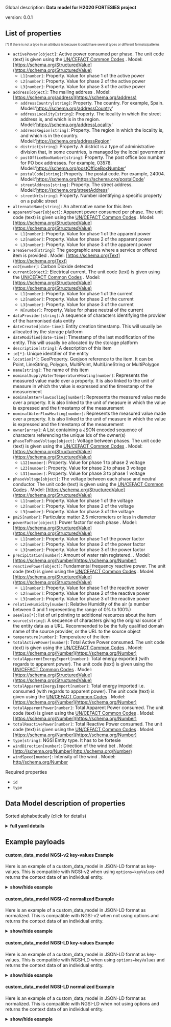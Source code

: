 
  

Global description: **Data model for H2020 FORTESIES project**  

version: 0.0.1  
<!-- /20-Description -->
  
<!-- 30-PropertiesList -->
  


## List of properties  


<sup><sub>[*] If there is not a type in an attribute is because it could have several types or different formats/patterns</sub></sup>  
- `activePower[object]`: Active power consumed per phase. The unit code (text) is given using the [UN/CEFACT Common Codes](https://docs.peppol.eu/poacc/billing/3.0/codelist/UNECERec20)  . Model: [https://schema.org/StructuredValue](https://schema.org/StructuredValue)
	- `L1[number]`: Property. Value for phase 1 of the active power    
	- `L2[number]`: Property. Value for phase 2 of the active power    
	- `L3[number]`: Property. Value for phase 3 of the active power    
- `address[object]`: The mailing address  . Model: [https://schema.org/address](https://schema.org/address)
	- `addressCountry[string]`: Property. The country. For example, Spain. Model:'https://schema.org/addressCountry'    
	- `addressLocality[string]`: Property. The locality in which the street address is, and which is in the region. Model:'https://schema.org/addressLocality'    
	- `addressRegion[string]`: Property. The region in which the locality is, and which is in the country. Model:'https://schema.org/addressRegion'    
	- `district[string]`: Property. A district is a type of administrative division that, in some countries, is managed by the local government    
	- `postOfficeBoxNumber[string]`: Property. The post office box number for PO box addresses. For example, 03578. Model:'https://schema.org/postOfficeBoxNumber'    
	- `postalCode[string]`: Property. The postal code. For example, 24004. Model:'https://schema.org/https://schema.org/postalCode'    
	- `streetAddress[string]`: Property. The street address. Model:'https://schema.org/streetAddress'    
	- `streetNr[string]`: Property. Number identifying a specific property on a public street    
- `alternateName[string]`: An alternative name for this item  
- `apparentPower[object]`: Apparent power consumed per phase. The unit code (text) is given using the [UN/CEFACT Common Codes](https://docs.peppol.eu/poacc/billing/3.0/codelist/UNECERec20)  . Model: [https://schema.org/StructuredValue](https://schema.org/StructuredValue)
	- `L1[number]`: Property. Value for phase 1 of the apparent power    
	- `L2[number]`: Property. Value for phase 2 of the apparent power    
	- `L3[number]`: Property. Value for phase 3 of the apparent power    
- `areaServed[string]`: The geographic area where a service or offered item is provided  . Model: [https://schema.org/Text](https://schema.org/Text)
- `co2[number]`: Carbon Dioxide detected  
- `current[object]`: Electrical current. The unit code (text) is given using the [UN/CEFACT Common Codes](https://docs.peppol.eu/poacc/billing/3.0/codelist/UNECERec20)  . Model: [https://schema.org/StructuredValue](https://schema.org/StructuredValue)
	- `L1[number]`: Property. Value for phase 1 of the current    
	- `L2[number]`: Property. Value for phase 2 of the current    
	- `L3[number]`: Property. Value for phase 3 of the current    
	- `N[number]`: Property. Value for phase neutral of the current    
- `dataProvider[string]`: A sequence of characters identifying the provider of the harmonised data entity  
- `dateCreated[date-time]`: Entity creation timestamp. This will usually be allocated by the storage platform  
- `dateModified[date-time]`: Timestamp of the last modification of the entity. This will usually be allocated by the storage platform  
- `description[string]`: A description of this item  
- `id[*]`: Unique identifier of the entity  
- `location[*]`: GeoProperty. Geojson reference to the item. It can be Point, LineString, Polygon, MultiPoint, MultiLineString or MultiPolygon  
- `name[string]`: The name of this item  
- `nominalSupplyWaterTemperatureHeating[number]`: Represents the measured value made over a property. It is also linked to the unit of measure in which the value is expressed and the timestamp of the measurement  
- `nominalWaterFlowCooling[number]`: Represents the measured value made over a property. It is also linked to the unit of measure in which the value is expressed and the timestamp of the measurement  
- `nominalWaterFlowHeating[number]`: Represents the measured value made over a property. It is also linked to the unit of measure in which the value is expressed and the timestamp of the measurement  
- `owner[array]`: A List containing a JSON encoded sequence of characters referencing the unique Ids of the owner(s)  
- `phaseToPhaseVoltage[object]`: Voltage between phases. The unit code (text) is given using the [UN/CEFACT Common Codes](https://docs.peppol.eu/poacc/billing/3.0/codelist/UNECERec20)  . Model: [https://schema.org/StructuredValue](https://schema.org/StructuredValue)
	- `L12[number]`: Property. Value for phase 1 to phase 2 voltage    
	- `L23[number]`: Property. Value for phase 2 to phase 3 voltage    
	- `L31[number]`: Property. Value for phase 3 to phase 1 voltage    
- `phaseVoltage[object]`: The voltage between each phase and neutral conductor. The unit code (text) is given using the [UN/CEFACT Common Codes](https://docs.peppol.eu/poacc/billing/3.0/codelist/UNECERec20)  . Model: [https://schema.org/StructuredValue](https://schema.org/StructuredValue)
	- `L1[number]`: Property. Value for phase 1 of the voltage    
	- `L2[number]`: Property. Value for phase 2 of the voltage    
	- `L3[number]`: Property. Value for phase 3 of the voltage    
- `pm25[number]`: Particulate matter 2.5 micrometers or less in diameter  
- `powerFactor[object]`: Power factor for each phase  . Model: [https://schema.org/StructuredValue](https://schema.org/StructuredValue)
	- `L1[number]`: Property. Value for phase 1 of the power factor    
	- `L2[number]`: Property. Value for phase 2 of the power factor    
	- `L3[number]`: Property. Value for phase 3 of the power factor    
- `precipitation[number]`: Amount of water rain registered.   . Model: [https://schema.org/Number](https://schema.org/Number)
- `reactivePower[object]`: Fundamental frequency reactive power. The unit code (text) is given using the [UN/CEFACT Common Codes](https://docs.peppol.eu/poacc/billing/3.0/codelist/UNECERec20)  . Model: [https://schema.org/StructuredValue](https://schema.org/StructuredValue)
	- `L1[number]`: Property. Value for phase 1 of the reactive power    
	- `L2[number]`: Property. Value for phase 2 of the reactive power    
	- `L3[number]`: Property. Value for phase 3 of the reactive power    
- `relativeHumidity[number]`: Relative Humidity of the air (a number between 0 and 1 representing the range of 0% to 100%)  
- `seeAlso[*]`: list of uri pointing to additional resources about the item  
- `source[string]`: A sequence of characters giving the original source of the entity data as a URL. Recommended to be the fully qualified domain name of the source provider, or the URL to the source object  
- `temperature[number]`: Temperature of the item  
- `totalActivePower[number]`: Total Active Power consumed. The unit code (text) is given using the [UN/CEFACT Common Codes](https://docs.peppol.eu/poacc/billing/3.0/codelist/UNECERec20)  . Model: [https://schema.org/Number](https://schema.org/Number)
- `totalApparentEnergyExport[number]`: Total energy exported (with regards to apparent power). The unit code (text) is given using the [UN/CEFACT Common Codes](https://docs.peppol.eu/poacc/billing/3.0/codelist/UNECERec20)  . Model: [https://schema.org/StructuredValue](https://schema.org/StructuredValue)
- `totalApparentEnergyImport[number]`: Total energy imported i.e. consumed (with regards to apparent power). The unit code (text) is given using the [UN/CEFACT Common Codes](https://docs.peppol.eu/poacc/billing/3.0/codelist/UNECERec20)  . Model: [https://schema.org/Number](https://schema.org/Number)
- `totalApparentPower[number]`: Total Apparent Power consumed. The unit code (text) is given using the [UN/CEFACT Common Codes](https://docs.peppol.eu/poacc/billing/3.0/codelist/UNECERec20)  . Model: [https://schema.org/Number](https://schema.org/Number)
- `totalReactivePower[number]`: Total Reactive Power consumed. The unit code (text) is given using the [UN/CEFACT Common Codes](https://docs.peppol.eu/poacc/billing/3.0/codelist/UNECERec20)  . Model: [https://schema.org/Number](https://schema.org/Number)
- `type[string]`: NGSI Entity type. It has to be fortesie  
- `windDirection[number]`: Direction of the wind bet  . Model: [http://schema.org/Number](http://schema.org/Number)
- `windSpeed[number]`: Intensity of the wind  . Model: [http//schema.org/Number](http//schema.org/Number)
<!-- /30-PropertiesList -->
  
<!-- 35-RequiredProperties -->
  

Required properties  
- `id`  
- `type`  
<!-- /35-RequiredProperties -->
  
<!-- 40-RequiredProperties -->
  
<!-- /40-RequiredProperties -->
  
<!-- 50-DataModelHeader -->
  

## Data Model description of properties  

Sorted alphabetically (click for details)  
<!-- /50-DataModelHeader -->
  
<!-- 60-ModelYaml -->
  
<details><summary><strong>full yaml details</strong></summary>    

```yaml  
custom_data_model:    
  description: Data model for H2020 FORTESIES project    
  properties:    
    activePower:    
      description: Active power consumed per phase. The unit code (text) is given using the [UN/CEFACT Common Codes](https://docs.peppol.eu/poacc/billing/3.0/codelist/UNECERec20)    
      properties:    
        L1:    
          description: Property. Value for phase 1 of the active power    
          minimum: 0    
          type: number    
        L2:    
          description: Property. Value for phase 2 of the active power    
          minimum: 0    
          type: number    
        L3:    
          description: Property. Value for phase 3 of the active power    
          minimum: 0    
          type: number    
      type: object    
      x-ngsi:    
        model: https://schema.org/StructuredValue    
        type: Property    
        units: Watt    
    address:    
      description: The mailing address    
      properties:    
        addressCountry:    
          description: Property. The country. For example, Spain. Model:'https://schema.org/addressCountry'    
          type: string    
        addressLocality:    
          description: Property. The locality in which the street address is, and which is in the region. Model:'https://schema.org/addressLocality'    
          type: string    
        addressRegion:    
          description: Property. The region in which the locality is, and which is in the country. Model:'https://schema.org/addressRegion'    
          type: string    
        district:    
          description: Property. A district is a type of administrative division that, in some countries, is managed by the local government    
          type: string    
        postOfficeBoxNumber:    
          description: Property. The post office box number for PO box addresses. For example, 03578. Model:'https://schema.org/postOfficeBoxNumber'    
          type: string    
        postalCode:    
          description: Property. The postal code. For example, 24004. Model:'https://schema.org/https://schema.org/postalCode'    
          type: string    
        streetAddress:    
          description: Property. The street address. Model:'https://schema.org/streetAddress'    
          type: string    
        streetNr:    
          description: Property. Number identifying a specific property on a public street    
          type: string    
      type: object    
      x-ngsi:    
        model: https://schema.org/address    
        type: Property    
    alternateName:    
      description: An alternative name for this item    
      type: string    
      x-ngsi:    
        type: Property    
    apparentPower:    
      description: Apparent power consumed per phase. The unit code (text) is given using the [UN/CEFACT Common Codes](https://docs.peppol.eu/poacc/billing/3.0/codelist/UNECERec20)    
      properties:    
        L1:    
          description: Property. Value for phase 1 of the apparent power    
          minimum: 0    
          type: number    
        L2:    
          description: Property. Value for phase 2 of the apparent power    
          minimum: 0    
          type: number    
        L3:    
          description: Property. Value for phase 3 of the apparent power    
          minimum: 0    
          type: number    
      type: object    
      x-ngsi:    
        model: https://schema.org/StructuredValue    
        type: Property    
        units: Watt    
    areaServed:    
      description: The geographic area where a service or offered item is provided    
      type: string    
      x-ngsi:    
        model: https://schema.org/Text    
        type: Property    
    co2:    
      description: Carbon Dioxide detected    
      minimum: 0    
      type: number    
      x-ngsi:    
        type: Property    
    current:    
      description: Electrical current. The unit code (text) is given using the [UN/CEFACT Common Codes](https://docs.peppol.eu/poacc/billing/3.0/codelist/UNECERec20)    
      properties:    
        L1:    
          description: Property. Value for phase 1 of the current    
          type: number    
        L2:    
          description: Property. Value for phase 2 of the current    
          type: number    
        L3:    
          description: Property. Value for phase 3 of the current    
          type: number    
        N:    
          description: Property. Value for phase neutral of the current    
          type: number    
      type: object    
      x-ngsi:    
        model: https://schema.org/StructuredValue    
        type: Property    
        units: Ampere    
    dataProvider:    
      description: A sequence of characters identifying the provider of the harmonised data entity    
      type: string    
      x-ngsi:    
        type: Property    
    dateCreated:    
      description: Entity creation timestamp. This will usually be allocated by the storage platform    
      format: date-time    
      type: string    
      x-ngsi:    
        type: Property    
    dateModified:    
      description: Timestamp of the last modification of the entity. This will usually be allocated by the storage platform    
      format: date-time    
      type: string    
      x-ngsi:    
        type: Property    
    description:    
      description: A description of this item    
      type: string    
      x-ngsi:    
        type: Property    
    id:    
      anyOf:    
        - description: Property. Identifier format of any NGSI entity    
          maxLength: 256    
          minLength: 1    
          pattern: ^[\w\-\.\{\}\$\+\*\[\]`|~^@!,:\\]+$    
          type: string    
        - description: Property. Identifier format of any NGSI entity    
          format: uri    
          type: string    
      description: Unique identifier of the entity    
      x-ngsi:    
        type: Property    
    location:    
      description: GeoProperty. Geojson reference to the item. It can be Point, LineString, Polygon, MultiPoint, MultiLineString or MultiPolygon    
      oneOf:    
        - description: GeoProperty. Geojson reference to the item. Point    
          properties:    
            bbox:    
              items:    
                type: number    
              minItems: 4    
              type: array    
            coordinates:    
              items:    
                type: number    
              minItems: 2    
              type: array    
            type:    
              enum:    
                - Point    
              type: string    
          required:    
            - type    
            - coordinates    
          title: GeoJSON Point    
          type: object    
        - description: GeoProperty. Geojson reference to the item. LineString    
          properties:    
            bbox:    
              items:    
                type: number    
              minItems: 4    
              type: array    
            coordinates:    
              items:    
                items:    
                  type: number    
                minItems: 2    
                type: array    
              minItems: 2    
              type: array    
            type:    
              enum:    
                - LineString    
              type: string    
          required:    
            - type    
            - coordinates    
          title: GeoJSON LineString    
          type: object    
        - description: GeoProperty. Geojson reference to the item. Polygon    
          properties:    
            bbox:    
              items:    
                type: number    
              minItems: 4    
              type: array    
            coordinates:    
              items:    
                items:    
                  items:    
                    type: number    
                  minItems: 2    
                  type: array    
                minItems: 4    
                type: array    
              type: array    
            type:    
              enum:    
                - Polygon    
              type: string    
          required:    
            - type    
            - coordinates    
          title: GeoJSON Polygon    
          type: object    
        - description: GeoProperty. Geojson reference to the item. MultiPoint    
          properties:    
            bbox:    
              items:    
                type: number    
              minItems: 4    
              type: array    
            coordinates:    
              items:    
                items:    
                  type: number    
                minItems: 2    
                type: array    
              type: array    
            type:    
              enum:    
                - MultiPoint    
              type: string    
          required:    
            - type    
            - coordinates    
          title: GeoJSON MultiPoint    
          type: object    
        - description: GeoProperty. Geojson reference to the item. MultiLineString    
          properties:    
            bbox:    
              items:    
                type: number    
              minItems: 4    
              type: array    
            coordinates:    
              items:    
                items:    
                  items:    
                    type: number    
                  minItems: 2    
                  type: array    
                minItems: 2    
                type: array    
              type: array    
            type:    
              enum:    
                - MultiLineString    
              type: string    
          required:    
            - type    
            - coordinates    
          title: GeoJSON MultiLineString    
          type: object    
        - description: GeoProperty. Geojson reference to the item. MultiLineString    
          properties:    
            bbox:    
              items:    
                type: number    
              minItems: 4    
              type: array    
            coordinates:    
              items:    
                items:    
                  items:    
                    items:    
                      type: number    
                    minItems: 2    
                    type: array    
                  minItems: 4    
                  type: array    
                type: array    
              type: array    
            type:    
              enum:    
                - MultiPolygon    
              type: string    
          required:    
            - type    
            - coordinates    
          title: GeoJSON MultiPolygon    
          type: object    
    name:    
      description: The name of this item    
      type: string    
      x-ngsi:    
        type: Property    
    nominalSupplyWaterTemperatureHeating:    
      description: Represents the measured value made over a property. It is also linked to the unit of measure in which the value is expressed and the timestamp of the measurement    
      type: number    
      x-ngsi:    
        type: Property    
    nominalWaterFlowCooling:    
      description: Represents the measured value made over a property. It is also linked to the unit of measure in which the value is expressed and the timestamp of the measurement    
      type: number    
      x-ngsi:    
        type: Property    
    nominalWaterFlowHeating:    
      description: Represents the measured value made over a property. It is also linked to the unit of measure in which the value is expressed and the timestamp of the measurement    
      type: number    
      x-ngsi:    
        type: Property    
    owner:    
      description: A List containing a JSON encoded sequence of characters referencing the unique Ids of the owner(s)    
      items:    
        anyOf:    
          - description: Property. Identifier format of any NGSI entity    
            maxLength: 256    
            minLength: 1    
            pattern: ^[\w\-\.\{\}\$\+\*\[\]`|~^@!,:\\]+$    
            type: string    
          - description: Property. Identifier format of any NGSI entity    
            format: uri    
            type: string    
        description: Property. Unique identifier of the entity    
      type: array    
      x-ngsi:    
        type: Property    
    phaseToPhaseVoltage:    
      description: Voltage between phases. The unit code (text) is given using the [UN/CEFACT Common Codes](https://docs.peppol.eu/poacc/billing/3.0/codelist/UNECERec20)    
      properties:    
        L12:    
          description: Property. Value for phase 1 to phase 2 voltage    
          minimum: 0    
          type: number    
        L23:    
          description: Property. Value for phase 2 to phase 3 voltage    
          minimum: 0    
          type: number    
        L31:    
          description: Property. Value for phase 3 to phase 1 voltage    
          minimum: 0    
          type: number    
      type: object    
      x-ngsi:    
        model: https://schema.org/StructuredValue    
        type: Property    
        units: Volts    
    phaseVoltage:    
      description: The voltage between each phase and neutral conductor. The unit code (text) is given using the [UN/CEFACT Common Codes](https://docs.peppol.eu/poacc/billing/3.0/codelist/UNECERec20)    
      properties:    
        L1:    
          description: Property. Value for phase 1 of the voltage    
          minimum: 0    
          type: number    
        L2:    
          description: Property. Value for phase 2 of the voltage    
          minimum: 0    
          type: number    
        L3:    
          description: Property. Value for phase 3 of the voltage    
          minimum: 0    
          type: number    
      type: object    
      x-ngsi:    
        model: https://schema.org/StructuredValue    
        type: Property    
        units: Volts    
    pm25:    
      description: Particulate matter 2.5 micrometers or less in diameter    
      minimum: 0    
      type: number    
      x-ngsi:    
        type: Property    
    powerFactor:    
      description: Power factor for each phase    
      properties:    
        L1:    
          description: Property. Value for phase 1 of the power factor    
          maximum: 1    
          minimum: -1    
          type: number    
        L2:    
          description: Property. Value for phase 2 of the power factor    
          maximum: 1    
          minimum: -1    
          type: number    
        L3:    
          description: Property. Value for phase 3 of the power factor    
          maximum: 1    
          minimum: -1    
          type: number    
      type: object    
      x-ngsi:    
        model: https://schema.org/StructuredValue    
        type: Property    
    precipitation:    
      description: 'Amount of water rain registered. '    
      minimum: 0    
      type: number    
      x-ngsi:    
        model: https://schema.org/Number    
        type: Property    
        units: Liters per square meter    
    reactivePower:    
      description: Fundamental frequency reactive power. The unit code (text) is given using the [UN/CEFACT Common Codes](https://docs.peppol.eu/poacc/billing/3.0/codelist/UNECERec20)    
      properties:    
        L1:    
          description: Property. Value for phase 1 of the reactive power    
          type: number    
        L2:    
          description: Property. Value for phase 2 of the reactive power    
          type: number    
        L3:    
          description: Property. Value for phase 3 of the reactive power    
          type: number    
      type: object    
      x-ngsi:    
        model: https://schema.org/StructuredValue    
        type: Property    
        units: volts-ampere-reactive    
    relativeHumidity:    
      description: Relative Humidity of the air (a number between 0 and 1 representing the range of 0% to 100%)    
      maximum: 1    
      minimum: 0    
      type: number    
      x-ngsi:    
        type: Property    
    seeAlso:    
      description: list of uri pointing to additional resources about the item    
      oneOf:    
        - items:    
            format: uri    
            type: string    
          minItems: 1    
          type: array    
        - format: uri    
          type: string    
      x-ngsi:    
        type: Property    
    source:    
      description: A sequence of characters giving the original source of the entity data as a URL. Recommended to be the fully qualified domain name of the source provider, or the URL to the source object    
      type: string    
      x-ngsi:    
        type: Property    
    temperature:    
      description: Temperature of the item    
      type: number    
      x-ngsi:    
        type: Property    
    totalActivePower:    
      description: Total Active Power consumed. The unit code (text) is given using the [UN/CEFACT Common Codes](https://docs.peppol.eu/poacc/billing/3.0/codelist/UNECERec20)    
      type: number    
      x-ngsi:    
        model: https://schema.org/Number    
        type: Property    
        units: Watt    
    totalApparentEnergyExport:    
      description: Total energy exported (with regards to apparent power). The unit code (text) is given using the [UN/CEFACT Common Codes](https://docs.peppol.eu/poacc/billing/3.0/codelist/UNECERec20)    
      minimum: 0    
      type: number    
      x-ngsi:    
        model: https://schema.org/StructuredValue    
        type: Property    
        units: kilovolt-ampere-hour    
    totalApparentEnergyImport:    
      description: Total energy imported i.e. consumed (with regards to apparent power). The unit code (text) is given using the [UN/CEFACT Common Codes](https://docs.peppol.eu/poacc/billing/3.0/codelist/UNECERec20)    
      minimum: 0    
      type: number    
      x-ngsi:    
        model: https://schema.org/Number    
        type: Property    
        units: kilovolt-ampere-hour.    
    totalApparentPower:    
      description: Total Apparent Power consumed. The unit code (text) is given using the [UN/CEFACT Common Codes](https://docs.peppol.eu/poacc/billing/3.0/codelist/UNECERec20)    
      minimum: 0    
      type: number    
      x-ngsi:    
        model: https://schema.org/Number    
        type: Property    
        units: volt-ampere    
    totalReactivePower:    
      description: Total Reactive Power consumed. The unit code (text) is given using the [UN/CEFACT Common Codes](https://docs.peppol.eu/poacc/billing/3.0/codelist/UNECERec20)    
      type: number    
      x-ngsi:    
        model: https://schema.org/Number    
        type: Property    
        units: volt-ampere-reactive    
    type:    
      description: NGSI Entity type. It has to be fortesie    
      enum:    
        - fortesie    
      type: string    
      x-ngsi:    
        type: Property    
    windDirection:    
      description: Direction of the wind bet    
      maximum: 360    
      minimum: 0    
      type: number    
      x-ngsi:    
        model: http://schema.org/Number    
        type: Property    
    windSpeed:    
      description: Intensity of the wind    
      minimum: 0    
      type: number    
      x-ngsi:    
        model: http//schema.org/Number    
        type: Property    
  required:    
    - id    
    - type    
  type: object    
  x-derived-from: ''    
  x-disclaimer: Redistribution and use in source and binary forms, with or without modification, are permitted  provided that the license conditions are met. Copyleft (c) 2021 Contributors to Smart Data Models Program    
  x-license-url: https://github.com/smart-data-models/fortesie_data_model/blob/master/custom_data_model/LICENSE.md    
  x-model-schema: https://raw.githubusercontent.com/konstantinosGombakis/fortesie_data_model/main/FORTESIES_data_model/schema.json    
  x-model-tags: ''    
  x-version: 0.0.1    
```  
</details>    
<!-- /60-ModelYaml -->
  
<!-- 70-MiddleNotes -->
  
<!-- /70-MiddleNotes -->
  
<!-- 80-Examples -->
  

## Example payloads    

#### custom_data_model NGSI-v2 key-values Example    

Here is an example of a custom_data_model in JSON-LD format as key-values. This is compatible with NGSI-v2 when  using `options=keyValues` and returns the context data of an individual entity.  
<details><summary><strong>show/hide example</strong></summary>    

```json  

{  
    "id": "urn:ngsi-ld:FORTESIE:DEMO-1:device-id-001",  
    "type": "fortesie",  
    "phaseVoltage": 223.6,  
    "phaseToPhaseVoltage": [  
        252.2,  
        223,  
        224.3  
    ],  
    "current": 2.7,  
    "totalActivePower": 344.8,  
    "totalReactivePower": 54.7,  
    "totalApparentPower": 45.7,  
    "powerFactor": 98.2,  
    "activePower": 56.2,  
    "reactivePower": 32.3,  
    "apparentPower": 45.8,  
    "totalApparentEnergyImport": 34.2,  
    "totalApparentEnergyExport": 4.2,  
    "nominalWaterFlowHeating": 54.1,  
    "nominalSupplyWaterTemperatureHeating": 23.8,  
    "nominalReturnWaterTemperatureHeating": 10.3,  
    "temperature": 18.4,  
    "relativeHumidity": 39.0,  
    "pm25": 36.0,  
    "co2": 690.5,  
    "windSpeed": 2.5,  
    "windDirection": 231,  
    "precipitation": 34  
}  
```  
</details>  

#### custom_data_model NGSI-v2 normalized Example    

Here is an example of a custom_data_model in JSON-LD format as normalized. This is compatible with NGSI-v2 when not using options and returns the context data of an individual entity.  
<details><summary><strong>show/hide example</strong></summary>    

```json  

{  
  "id": "urn:ngsi-ld:FORTESIE:DEMO-1:device-id-001",  
  "type": "fortesie",  
  "phaseVoltage": {  
    "type": "Property",  
    "value": 223.6,  
    "unitCode": "2G",  
    "observedAt": "2023-09-15T16:04:49Z"  
  },  
  "phaseToPhaseVoltage": {  
    "type": "Property",  
    "value": [  
      252.2,  
      223,  
      224.3  
    ],  
    "unitCode": "2G",  
    "observedAt": "2023-09-15T16:04:49Z"  
  },  
  "current": {  
    "type": "Property",  
    "value": 2.7,  
    "unitCode": "AMP",  
    "observedAt": "2023-09-15T16:04:49Z"  
  },  
  "totalActivePower": {  
    "type": "Property",  
    "value": 344.8,  
    "unitCode": "K1",  
    "observedAt": "2023-09-15T16:04:49Z"  
  },  
  "totalReactivePower": {  
    "type": "Property",  
    "value": 54.7,  
    "unitCode": "K2",  
    "observedAt": "2023-09-15T16:04:49Z"  
  },  
  "totalApparentPower": {  
    "type": "Property",  
    "value": 45.7,  
    "unitCode": "K1",  
    "observedAt": "2023-09-15T16:04:49Z"  
  },  
  "powerFactor": {  
    "type": "Property",  
    "value": 98.2,  
    "unitCode": "P1",  
    "observedAt": "2023-09-15T16:04:49Z"  
  },  
  "activePower": {  
    "type": "Property",  
    "value": 56.2,  
    "unitCode": "K1",  
    "observedAt": "2023-09-15T16:04:49Z"  
  },  
  "reactivePower": {  
    "type": "Property",  
    "value": 32.3,  
    "unitCode": "K2",  
    "observedAt": "2023-09-15T16:04:49Z"  
  },  
  "apparentPower": {  
    "type": "Property",  
    "value": 45.8,  
    "unitCode": "P1",  
    "observedAt": "2023-09-15T16:04:49Z"  
  },  
  "totalApparentEnergyImport": {  
    "type": "Property",  
    "value": 34.2,  
    "unitCode": "KWH",  
    "observedAt": "2023-09-15T16:04:49Z"  
  },  
  "totalApparentEnergyExport": {  
    "type": "Property",  
    "value": 4.2,  
    "unitCode": "KWH",  
    "observedAt": "2023-09-15T16:04:49Z"  
  },  
  "nominalWaterFlowHeating": {  
    "type": "Property",  
    "value": 54.1,  
    "unitCode": "MQS",  
    "observedAt": "2023-09-15T16:04:49Z"  
  },  
  "nominalSupplyWaterTemperatureHeating": {  
    "type": "Property",  
    "value": 23.8,  
    "unitCode": "CEL",  
    "observedAt": "2023-09-15T16:04:49Z"  
  },  
  "nominalReturnWaterTemperatureHeating": {  
    "type": "Property",  
    "value": 10.3,  
    "unitCode": "CEL",  
    "observedAt": "2023-09-15T16:04:49Z"  
  },  
  "temperature": {  
    "type": "Property",  
    "value": 18.4,  
    "unitCode": "CEL",  
    "observedAt": "2023-09-15T16:04:49Z"  
  },  
  "relativeHumidity": {  
    "type": "Property",  
    "value": 39.0,  
    "unitCode": "P1",  
    "observedAt": "2023-09-15T16:04:49Z"  
  },  
  "pm25": {  
    "type": "Property",  
    "value": 36.0,  
    "unitCode": "GQ",  
    "observedAt": "2023-09-15T16:04:49Z"  
  },  
  "co2": {  
    "type": "Property",  
    "value": 690.5,  
    "unitCode": "59",  
    "observedAt": "2023-09-15T16:04:49Z"  
  },  
  "windSpeed": {  
    "type": "Property",  
    "value": 2.5,  
    "unitCode": "KMH",  
    "observedAt": "2023-09-15T16:04:49Z"  
  },  
  "windDirection": {  
    "type": "Property",  
    "value": 231,  
    "unitCode": "DD",  
    "observedAt": "2023-09-15T16:04:49Z"  
  },  
  "precipitation": {  
    "type": "Property",  
    "value": 34,  
    "unitCode": "MMT",  
    "observedAt": "2023-09-15T16:04:49Z"  
  }  
}  
```  
</details>  

#### custom_data_model NGSI-LD key-values Example    

Here is an example of a custom_data_model in JSON-LD format as key-values. This is compatible with NGSI-LD when  using `options=keyValues` and returns the context data of an individual entity.  
<details><summary><strong>show/hide example</strong></summary>    

```json  

{  
  "id": "urn:ngsi-ld:FORTESIE:DEMO-1:device-id-001",  
  "type": "fortesie",  
  "@context": [  
    "http://forteseie-ld-context/merge_data_model.jsonld"  
  ],  
  "phaseVoltage": 223.6,  
  "phaseToPhaseVoltage": [  
    252.2,  
    223,  
    224.3  
  ],  
  "current": 2.7,  
  "totalActivePower": 344.8,  
  "totalReactivePower": 54.7,  
  "totalApparentPower": 45.7,  
  "powerFactor": 98.2,  
  "activePower": 56.2,  
  "reactivePower": 32.3,  
  "apparentPower": 45.8,  
  "totalApparentEnergyImport": 34.2,  
  "totalApparentEnergyExport": 4.2,  
  "nominalWaterFlowHeating": 54.1,  
  "nominalSupplyWaterTemperatureHeating": 23.8,  
  "nominalReturnWaterTemperatureHeating": 10.3,  
  "temperature": 18.4,  
  "relativeHumidity": 39.0,  
  "pm25": 36.0,  
  "co2": 690.5,  
  "windSpeed": 2.5,  
  "windDirection": 231,  
  "precipitation": 34  
}  
```  
</details>  

#### custom_data_model NGSI-LD normalized Example    

Here is an example of a custom_data_model in JSON-LD format as normalized. This is compatible with NGSI-LD when not using options and returns the context data of an individual entity.  
<details><summary><strong>show/hide example</strong></summary>    

```json  

{  
  "id": "urn:ngsi-ld:FORTESIE:DEMO-1:device-id-001",  
  "type": "fortesie",  
  "@context": [  
    "http://forteseie-ld-context/merge_data_model.jsonld"  
  ],  
  "phaseVoltage": {  
    "type": "Property",  
    "value": 223.6,  
    "unitCode": "2G",  
    "observedAt": "2023-09-15T16:04:49Z"  
  },  
  "phaseToPhaseVoltage": {  
    "type": "Property",  
    "value": [  
      252.2,  
      223,  
      224.3  
    ],  
    "unitCode": "2G",  
    "observedAt": "2023-09-15T16:04:49Z"  
  },  
  "current": {  
    "type": "Property",  
    "value": 2.7,  
    "unitCode": "AMP",  
    "observedAt": "2023-09-15T16:04:49Z"  
  },  
  "totalActivePower": {  
    "type": "Property",  
    "value": 344.8,  
    "unitCode": "K1",  
    "observedAt": "2023-09-15T16:04:49Z"  
  },  
  "totalReactivePower": {  
    "type": "Property",  
    "value": 54.7,  
    "unitCode": "K2",  
    "observedAt": "2023-09-15T16:04:49Z"  
  },  
  "totalApparentPower": {  
    "type": "Property",  
    "value": 45.7,  
    "unitCode": "K1",  
    "observedAt": "2023-09-15T16:04:49Z"  
  },  
  "powerFactor": {  
    "type": "Property",  
    "value": 98.2,  
    "unitCode": "P1",  
    "observedAt": "2023-09-15T16:04:49Z"  
  },  
  "activePower": {  
    "type": "Property",  
    "value": 56.2,  
    "unitCode": "K1",  
    "observedAt": "2023-09-15T16:04:49Z"  
  },  
  "reactivePower": {  
    "type": "Property",  
    "value": 32.3,  
    "unitCode": "K2",  
    "observedAt": "2023-09-15T16:04:49Z"  
  },  
  "apparentPower": {  
    "type": "Property",  
    "value": 45.8,  
    "unitCode": "P1",  
    "observedAt": "2023-09-15T16:04:49Z"  
  },  
  "totalApparentEnergyImport": {  
    "type": "Property",  
    "value": 34.2,  
    "unitCode": "KWH",  
    "observedAt": "2023-09-15T16:04:49Z"  
  },  
  "totalApparentEnergyExport": {  
    "type": "Property",  
    "value": 4.2,  
    "unitCode": "KWH",  
    "observedAt": "2023-09-15T16:04:49Z"  
  },  
  "nominalWaterFlowHeating": {  
    "type": "Property",  
    "value": 54.1,  
    "unitCode": "MQS",  
    "observedAt": "2023-09-15T16:04:49Z"  
  },  
  "nominalSupplyWaterTemperatureHeating": {  
    "type": "Property",  
    "value": 23.8,  
    "unitCode": "CEL",  
    "observedAt": "2023-09-15T16:04:49Z"  
  },  
  "nominalReturnWaterTemperatureHeating": {  
    "type": "Property",  
    "value": 10.3,  
    "unitCode": "CEL",  
    "observedAt": "2023-09-15T16:04:49Z"  
  },  
  "temperature": {  
    "type": "Property",  
    "value": 18.4,  
    "unitCode": "CEL",  
    "observedAt": "2023-09-15T16:04:49Z"  
  },  
  "relativeHumidity": {  
    "type": "Property",  
    "value": 39.0,  
    "unitCode": "P1",  
    "observedAt": "2023-09-15T16:04:49Z"  
  },  
  "pm25": {  
    "type": "Property",  
    "value": 36.0,  
    "unitCode": "GQ",  
    "observedAt": "2023-09-15T16:04:49Z"  
  },  
  "co2": {  
    "type": "Property",  
    "value": 690.5,  
    "unitCode": "59",  
    "observedAt": "2023-09-15T16:04:49Z"  
  },  
  "windSpeed": {  
    "type": "Property",  
    "value": 2.5,  
    "unitCode": "KMH",  
    "observedAt": "2023-09-15T16:04:49Z"  
  },  
  "windDirection": {  
    "type": "Property",  
    "value": 231,  
    "unitCode": "DD",  
    "observedAt": "2023-09-15T16:04:49Z"  
  },  
  "precipitation": {  
    "type": "Property",  
    "value": 34,  
    "unitCode": "MMT",  
    "observedAt": "2023-09-15T16:04:49Z"  
  }  
}  
```  
</details><!-- /80-Examples -->
  
<!-- 90-FooterNotes -->
  
<!-- /90-FooterNotes -->
  
<!-- 95-Units -->
  

